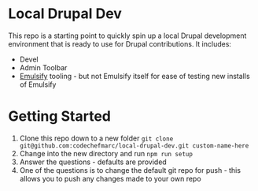 # Local Drupal Dev
This repo is a starting point to quickly spin up a local Drupal development environment that is ready to use for Drupal contributions. It includes:

* Devel
* Admin Toolbar
* [Emulsify](https://www.emulsify.info) tooling - but not Emulsify itself for ease of testing new installs of Emulsify

# Getting Started

1. Clone this repo down to a new folder `git clone git@github.com:codechefmarc/local-drupal-dev.git custom-name-here`
2. Change into the new directory and run `npm run setup`
3. Answer the questions - defaults are provided
4. One of the questions is to change the default git repo for push - this allows you to push any changes made to your own repo
